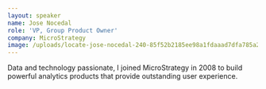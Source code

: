 ```yaml
---
layout: speaker
name: Jose Nocedal
role: 'VP, Group Product Owner'
company: MicroStrategy
image: /uploads/locate-jose-nocedal-240-85f52b2185ee98a1fdaaad7dfa785a2d.jpg
---
```


Data and technology passionate, I joined MicroStrategy in 2008 to build powerful analytics products that provide outstanding user experience.